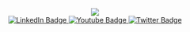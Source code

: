 <div id="template" align="center">
    <img src="https://user-images.githubusercontent.com/111553672/185555896-b8f4ef3e-de4c-474b-b149-e8742ea85f3a.gif" />
 </div>
<div id="badges" align = "center">
  <a href="https://www.linkedin.com/in/reggy-samius-213019238/">
    <img src="https://img.shields.io/badge/LinkedIn-blue?style=for-the-badge&logo=linkedin&logoColor=white" alt="LinkedIn Badge"/>
  </a>
  <a href="https://www.youtube.com/channel/UCUGEa8lJRL0rHI018pf5gQw">
    <img src="https://img.shields.io/badge/YouTube-red?style=for-the-badge&logo=youtube&logoColor=white" alt="Youtube Badge"/>
  </a>
  <a href="https://twitter.com/Creszen1">
    <img src="https://img.shields.io/badge/Twitter-blue?style=for-the-badge&logo=twitter&logoColor=white" alt="Twitter Badge"/>
  </a>
</div>

